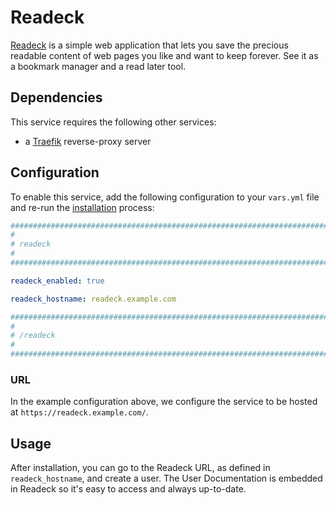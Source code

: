 <!--
SPDX-FileCopyrightText: 2024 Slavi Pantaleev
SPDX-FileCopyrightText: 2024 noah

SPDX-License-Identifier: AGPL-3.0-or-later
-->

# Readeck

[Readeck](https://readeck.org) is a simple web application that lets you save the precious readable content of web pages you like and want to keep forever.
See it as a bookmark manager and a read later tool.


## Dependencies

This service requires the following other services:

- a [Traefik](traefik.md) reverse-proxy server


## Configuration

To enable this service, add the following configuration to your `vars.yml` file and re-run the [installation](../installing.md) process:

```yaml
########################################################################
#                                                                      #
# readeck                                                              #
#                                                                      #
########################################################################

readeck_enabled: true

readeck_hostname: readeck.example.com

########################################################################
#                                                                      #
# /readeck                                                             #
#                                                                      #
########################################################################
```

### URL

In the example configuration above, we configure the service to be hosted at `https://readeck.example.com/`.

## Usage

After installation, you can go to the Readeck URL, as defined in `readeck_hostname`, and create a user. The User Documentation is embedded in Readeck so it's easy to access and always up-to-date.
